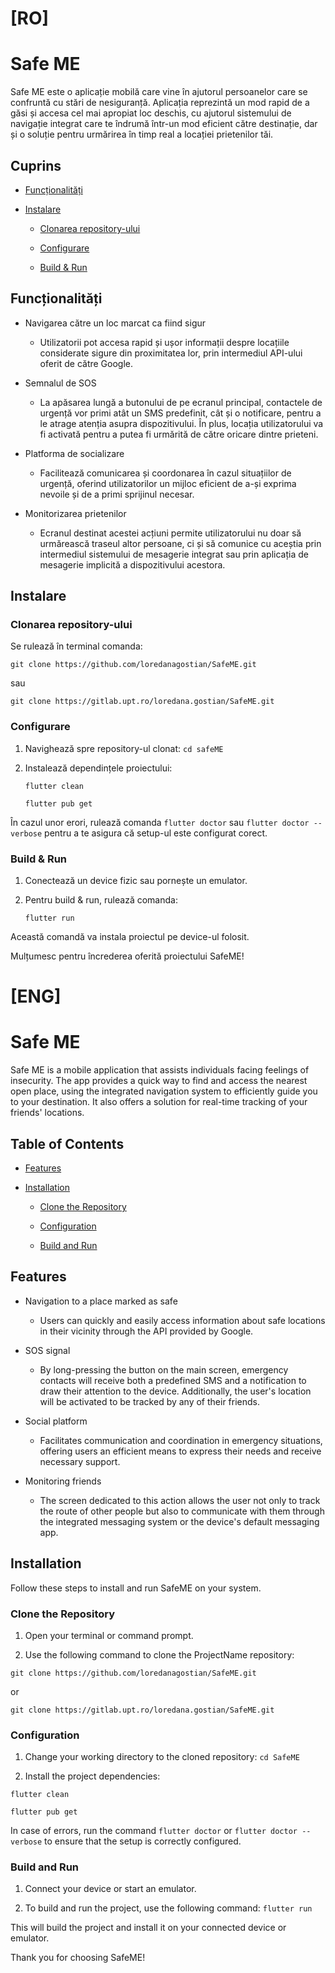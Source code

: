 # [RO]
#  Safe ME

Safe ME este o aplicație mobilă care vine în ajutorul persoanelor care se confruntă cu stări de nesiguranță. Aplicația reprezintă un mod rapid de a găsi și accesa cel mai apropiat loc deschis, cu ajutorul sistemului de navigație integrat care te îndrumă într-un mod eficient către destinație, dar și o soluție pentru urmărirea în timp real a locației prietenilor tăi.

## Cuprins

- [Funcționalități](#features)

- [Instalare](#installation)

  - [Clonarea repository-ului](#clone-the-repository)

  - [Configurare](#configuration)

  - [Build & Run](#build-and-run)

## Funcționalități

- Navigarea către un loc marcat ca fiind sigur
    - Utilizatorii pot accesa rapid și ușor informații despre locațiile considerate sigure din proximitatea lor, prin intermediul API-ului oferit de către Google.

- Semnalul de SOS
    - La apăsarea lungă a butonului de pe ecranul principal, contactele de urgență vor primi atât un SMS predefinit, cât și o notificare, pentru a le atrage atenția asupra dispozitivului. În plus, locația utilizatorului va fi activată pentru a putea fi urmărită de către oricare dintre prieteni.

- Platforma de socializare
    - Facilitează comunicarea și coordonarea în cazul situațiilor de urgență, oferind utilizatorilor un mijloc eficient de a-și exprima nevoile și de a primi sprijinul necesar.

- Monitorizarea prietenilor
    - Ecranul destinat acestei acțiuni permite utilizatorului nu doar să urmărească traseul altor persoane, ci și să comunice cu aceștia prin intermediul sistemului de mesagerie integrat sau prin aplicația de mesagerie implicită a dispozitivului acestora.

## Instalare

### Clonarea repository-ului

Se rulează în terminal comanda:

`git clone https://github.com/loredanagostian/SafeME.git`

sau 

`git clone https://gitlab.upt.ro/loredana.gostian/SafeME.git`

### Configurare

1. Navighează spre repository-ul clonat: `cd safeME`

2. Instalează dependințele proiectului:

    `flutter clean`

    `flutter pub get`

În cazul unor erori, rulează comanda `flutter doctor` sau `flutter doctor --verbose` pentru a te asigura că setup-ul este configurat corect.

### Build & Run

1. Conectează un device fizic sau pornește un emulator.

2. Pentru build & run, rulează comanda: 

    `flutter run`

Această comandă va instala proiectul pe device-ul folosit.

Mulțumesc pentru încrederea oferită proiectului SafeME!

# [ENG]
# Safe ME

Safe ME is a mobile application that assists individuals facing feelings of insecurity. The app provides a quick way to find and access the nearest open place, using the integrated navigation system to efficiently guide you to your destination. It also offers a solution for real-time tracking of your friends' locations.

## Table of Contents

- [Features](#features)

- [Installation](#installation)

  - [Clone the Repository](#clone-the-repository)

  - [Configuration](#configuration)

  - [Build and Run](#build-and-run)

## Features

- Navigation to a place marked as safe
    - Users can quickly and easily access information about safe locations in their vicinity through the API provided by Google.

- SOS signal
    - By long-pressing the button on the main screen, emergency contacts will receive both a predefined SMS and a notification to draw their attention to the device. Additionally, the user's location will be activated to be tracked by any of their friends.

- Social platform
    - Facilitates communication and coordination in emergency situations, offering users an efficient means to express their needs and receive necessary support.

- Monitoring friends
    - The screen dedicated to this action allows the user not only to track the route of other people but also to communicate with them through the integrated messaging system or the device's default messaging app.

## Installation

Follow these steps to install and run SafeME on your system.

### Clone the Repository

1. Open your terminal or command prompt.

2. Use the following command to clone the ProjectName repository:

`git clone https://github.com/loredanagostian/SafeME.git`

or

`git clone https://gitlab.upt.ro/loredana.gostian/SafeME.git`

### Configuration

1. Change your working directory to the cloned repository: `cd SafeME`

2. Install the project dependencies:

`flutter clean`

`flutter pub get`

In case of errors, run the command `flutter doctor` or `flutter doctor --verbose` to ensure that the setup is correctly configured.

### Build and Run

1. Connect your device or start an emulator.

2. To build and run the project, use the following command: `flutter run`

This will build the project and install it on your connected device or emulator.

Thank you for choosing SafeME!